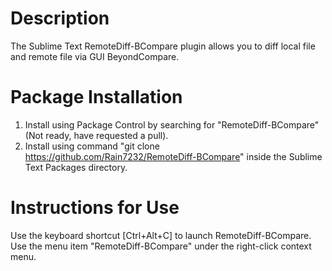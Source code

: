 # Description
The Sublime Text RemoteDiff-BCompare plugin allows you to diff local file and remote file via GUI BeyondCompare. 

# Package Installation
1. Install using Package Control by searching for "RemoteDiff-BCompare" (Not ready, have requested a pull).
2. Install using command "git clone https://github.com/Rain7232/RemoteDiff-BCompare" inside the Sublime Text Packages directory.

# Instructions for Use
Use the keyboard shortcut [Ctrl+Alt+C] to launch RemoteDiff-BCompare.
Use the menu item "RemoteDiff-BCompare" under the right-click context menu.
